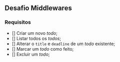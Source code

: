 ## Desafio Middlewares

### Requisitos

- [] Criar um novo *todo*;
- [] Listar todos os *todos*;
- [] Alterar o `title` e `deadline` de um *todo* existente;
- [] Marcar um *todo* como feito;
- [] Excluir um *todo*;